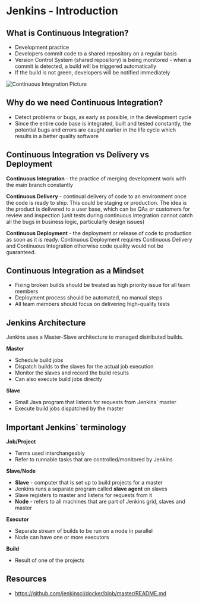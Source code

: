 # Jenkins - Introduction

## What is Continuous Integration?

* Development practice
* Developers commit code to a shared repository on a regular basis
* Version Control System (shared repository) is being monitored - when a commit is detected, a build will be triggered automatically
* If the build is not green, developers will be notified immediately 

![Continuous Integration Picture](./docs/continuous_integration.png)

## Why do we need Continuous Integration?

* Detect problems or bugs, as early as possible, in the development cycle
* Since the entire code base is integrated, built and tested constantly, the potential bugs and errors are caught earlier in the life cycle which results in a better quality software

## Continuous Integration vs Delivery vs Deployment

**Continuous Integration** - the practice of merging development work with the main branch constantly

**Continuous Delivery** - continual delivery of code to an environment once the code is ready to ship. This could be staging or production. The idea is the product is delivered to a user base, which can be QAs or customers for review and inspection (unit tests during continuous integration cannot catch all the bugs in business logic, particularly design issues)

**Continuous Deployment** - the deployment or release of code to production as soon as it is ready. Continuous Deployment requires Continuous Delivery and Continuous Integration otherwise code quality would not be guaranteed.

## Continuous Integration as a Mindset

* Fixing broken builds should be treated as high priority issue for all team members
* Deployment process should be automated, no manual steps
* All team members should focus on delivering high-quality tests

## Jenkins Architecture

Jenkins uses a Master-Slave architecture to managed distributed builds.

**Master**

* Schedule build jobs
* Dispatch builds to the slaves for the actual job execution
* Monitor the slaves and record the build results
* Can also execute build jobs directly

**Slave**

* Small Java program that listens for requests from Jenkins` master
* Execute build jobs dispatched by the master

## Important Jenkins` terminology

**Job/Project**

* Terms used interchangeably
* Refer to runnable tasks that are controlled/monitored by Jenkins

**Slave/Node**

* **Slave** - computer that is set up to build projects for a master
* Jenkins runs a separate program called **slave agent** on slaves
* Slave registers to master and listens for requests from it
* **Node** - refers to all machines that are part of Jenkins grid, slaves and master

**Executor**

* Separate stream of builds to be run on a node in parallel
* Node can have one or more executors

**Build**

* Result of one of the projects

## Resources

* https://github.com/jenkinsci/docker/blob/master/README.md
